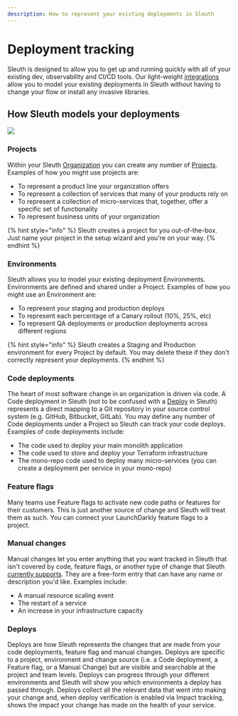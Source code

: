 ```yaml
---
description: How to represent your existing deployments in Sleuth
---
```


# Deployment tracking

Sleuth is designed to allow you to get up and running quickly with all of your existing dev, observability and CI/CD tools. Our light-weight [integrations](../integrations-1/about-integrations.md) allow you to model your existing deployments in Sleuth without having to change your flow or install any invasive libraries.

## How Sleuth models your deployments

![](<../.gitbook/assets/sleuth\_ia\_graphic (1).png>)

### Projects

Within your Sleuth [Organization](../settings/organization/) you can create any number of [Projects](projects/). Examples of how you might use projects are:

* To represent a product line your organization offers
* To represent a collection of services that many of your products rely on
* To represent a collection of micro-services that, together, offer a specific set of functionality
* To represent business units of your organization

{% hint style="info" %}
Sleuth creates a project for you out-of-the-box. Just name your project in the setup wizard and you're on your way.
{% endhint %}

### Environments

Sleuth allows you to model your existing deployment Environments. Environments are defined and shared under a Project. Examples of how you might use an Environment are:

* To represent your staging and production deploys
* To represent each percentage of a Canary rollout (10%, 25%, etc)
* To represent QA deployments or production deployments across different regions

{% hint style="info" %}
Sleuth creates a Staging and Production environment for every Project by default. You may delete these if they don't correctly represent your deployments.
{% endhint %}

### Code deployments

The heart of most software change in an organization is driven via code. A Code deployment in Sleuth (not to be confused with a [Deploy](./#deploys) in Sleuth) represents a direct mapping to a Git repository in your source control system (e.g. GitHub, Bitbucket, GitLab). You may define any number of Code deployments under a Project so Sleuth can track your code deploys. Examples of code deployments include:

* The code used to deploy your main monolith application
* The code used to store and deploy your Terraform infrastructure
* The mono-repo code used to deploy many micro-services (you can create a deployment per service in your mono-repo)

### Feature flags

Many teams use Feature flags to activate new code paths or features for their customers. This is just another source of change and Sleuth will treat them as such. You can connect your LaunchDarkly feature flags to a project.

### Manual changes

Manual changes let you enter anything that you want tracked in Sleuth that isn't covered by code, feature flags, or another type of change that Sleuth [currently supports](../integrations-1/about-integrations.md). They are a free-form entry that can have any name or description you'd like. Examples include:

* A manual resource scaling event
* The restart of a service
* An increase in your infrastructure capacity

### Deploys

Deploys are how Sleuth represents the changes that are made from your code deployments, feature flag and manual changes. Deploys are specific to a project, environment and change source (i.e. a Code deployment, a Feature flag, or a Manual Change) but are visible and searchable at the project and team levels. Deploys can progress through your different environments and Sleuth will show you which environments a deploy has passed through. Deploys collect all the relevant data that went into making your change and, when deploy verification is enabled via Impact tracking, shows the impact your change has made on the health of your service.
